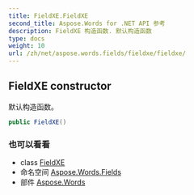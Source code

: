 ```yaml
---
title: FieldXE.FieldXE
second_title: Aspose.Words for .NET API 参考
description: FieldXE 构造函数. 默认构造函数
type: docs
weight: 10
url: /zh/net/aspose.words.fields/fieldxe/fieldxe/
---
```

## FieldXE constructor

默认构造函数。

```csharp
public FieldXE()
```

### 也可以看看

* class [FieldXE](../)
* 命名空间 [Aspose.Words.Fields](../../fieldxe/)
* 部件 [Aspose.Words](../../../)


